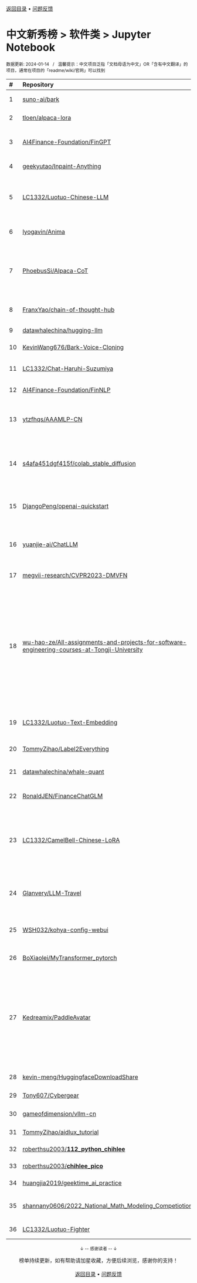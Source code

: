 <a href="https://gitee.com/GrowingGit/GitHub-Chinese-Top-Charts#github中文排行榜">返回目录</a> • <a href="/content/docs/feedback.md">问题反馈</a>

# 中文新秀榜 > 软件类 > Jupyter Notebook
<sub>数据更新: 2024-01-14&nbsp;&nbsp;&nbsp;/&nbsp;&nbsp;&nbsp;温馨提示：中文项目泛指「文档母语为中文」OR「含有中文翻译」的项目，通常在项目的「readme/wiki/官网」可以找到</sub>

|#|Repository|Description|Stars|Updated|Created|
|:-|:-|:-|:-|:-|:-|
|1|[suno-ai/bark](https://github.com/suno-ai/bark)|🔊 Text-Prompted Generative Audio Model|29840|2023-12-14|2023-04-07|
|2|[tloen/alpaca-lora](https://github.com/tloen/alpaca-lora)|Instruct-tune LLaMA on consumer hardware|17711|2023-12-10|2023-03-13|
|3|[AI4Finance-Foundation/FinGPT](https://github.com/AI4Finance-Foundation/FinGPT)|Data-Centric FinGPT.  Open-source for open finance!  Revolutionize 🔥    We release the trained model on HuggingFace.|10234|2023-12-26|2023-02-11|
|4|[geekyutao/Inpaint-Anything](https://github.com/geekyutao/Inpaint-Anything)|Inpaint anything using Segment Anything and inpainting models.|4753|2023-11-19|2023-04-09|
|5|[LC1332/Luotuo-Chinese-LLM](https://github.com/LC1332/Luotuo-Chinese-LLM)|骆驼(Luotuo): Open Sourced Chinese Language Models. Developed by 陈启源 @ 华中师范大学 & 李鲁鲁 @ 商汤科技 & 冷子昂 @ 商汤科技|3508|2023-09-03|2023-03-21|
|6|[lyogavin/Anima](https://github.com/lyogavin/Anima)|33B Chinese LLM, DPO QLORA, 100K context, AirLLM 70B inference with single 4GB GPU|2454|2024-01-13|2023-06-12|
|7|[PhoebusSi/Alpaca-CoT](https://github.com/PhoebusSi/Alpaca-CoT)|We unified the interfaces of instruction-tuning data (e.g., CoT data), multiple LLMs and parameter-efficient methods (e.g., lora, p-tuning) together for easy use. We welcome open-source enthusiasts to ...|2289|2023-12-12|2023-03-24|
|8|[FranxYao/chain-of-thought-hub](https://github.com/FranxYao/chain-of-thought-hub)|Benchmarking large language models' complex reasoning ability with chain-of-thought prompting|2187|2023-12-10|2023-03-10|
|9|[datawhalechina/hugging-llm](https://github.com/datawhalechina/hugging-llm)|HuggingLLM, Hugging Future.|1959|2023-11-27|2023-04-11|
|10|[KevinWang676/Bark-Voice-Cloning](https://github.com/KevinWang676/Bark-Voice-Cloning)|Bark Voice Cloning and Voice Cloning for Chinese Speech|1593|2024-01-09|2023-06-11|
|11|[LC1332/Chat-Haruhi-Suzumiya](https://github.com/LC1332/Chat-Haruhi-Suzumiya)|Chat凉宫春日, An open sourced Role-Playing chatbot Cheng Li, Ziang Leng, and others.|1290|2024-01-06|2023-05-31|
|12|[AI4Finance-Foundation/FinNLP](https://github.com/AI4Finance-Foundation/FinNLP)|Democratizing Internet-scale financial data.|922|2023-12-28|2023-02-07|
|13|[ytzfhqs/AAAMLP-CN](https://github.com/ytzfhqs/AAAMLP-CN)|Approaching (Almost) Any Machine Learning Problem中译版，在线文档地址：https://ytzfhqs.github.io/AAAMLP-CN/|843|2023-12-07|2023-08-30|
|14|[s4afa451dgf415f/colab_stable_diffusion](https://github.com/s4afa451dgf415f/colab_stable_diffusion)|stable_diffusion_webui的colab部署版本(including English version)，下载了所流行插件依赖和并进行初始化配置。拥有mod管理、手机自适应、图片信息本地读取等脚本。|617|2023-12-22|2023-04-03|
|15|[DjangoPeng/openai-quickstart](https://github.com/DjangoPeng/openai-quickstart)|A comprehensive guide to understanding and implementing large language models with hands-on examples using LangChain for GenAI applications.|605|2024-01-12|2023-07-17|
|16|[yuanjie-ai/ChatLLM](https://github.com/yuanjie-ai/ChatLLM)|轻松玩转LLM兼容openai&langchain，支持文心一言、讯飞星火、腾讯混元、智谱ChatGLM等|361|2023-10-16|2023-04-11|
|17|[megvii-research/CVPR2023-DMVFN](https://github.com/megvii-research/CVPR2023-DMVFN)|CVPR2023 (highlight) - A Dynamic Multi-Scale Voxel Flow Network for Video Prediction|285|2023-12-19|2023-03-15|
|18|[wu-hao-ze/All-assignments-and-projects-for-software-engineering-courses-at-Tongji-University](https://github.com/wu-hao-ze/All-assignments-and-projects-for-software-engineering-courses-at-Tongji-University)|同济大学软件学院软件工程专业课所有作业和项目，包括以下内容：数据结构课程设计，计算机组成原理，离散数学，Python，操作系统，操作系统课程设计，计算机系统结构，系统分析与设计，数据库原理与应用，数据库原理与应用课程设计，算法分析设计，人工智能导论，计算机网络，计算机网络实验，软件工程，软件工程课程设计，软件设计模式，智能计算系统，编译原理，嵌入式系统导论，物联网应用基础，用户交互技术，软件测试， ...|272|2024-01-08|2023-05-13|
|19|[LC1332/Luotuo-Text-Embedding](https://github.com/LC1332/Luotuo-Text-Embedding)|Luotuo Embedding(骆驼嵌入) is a text embedding model, which developed by 李鲁鲁, 冷子昂, 陈启源, 蒟蒻等.|242|2023-08-25|2023-04-06|
|20|[TommyZihao/Label2Everything](https://github.com/TommyZihao/Label2Everything)|常见计算机视觉标注格式相互转换|239|2023-07-18|2023-04-15|
|21|[datawhalechina/whale-quant](https://github.com/datawhalechina/whale-quant)|本项目为量化开源课程，可以帮助人们快速掌握量化金融知识以及使用Python进行量化开发的能力。|199|2023-10-10|2023-04-08|
|22|[RonaldJEN/FinanceChatGLM](https://github.com/RonaldJEN/FinanceChatGLM)|SMP 2023 ChatGLM金融大模型挑战赛 60 分baseline思路介绍|175|2023-08-10|2023-08-09|
|23|[LC1332/CamelBell-Chinese-LoRA](https://github.com/LC1332/CamelBell-Chinese-LoRA)|CamelBell（驼铃) is be a Chinese Language Tuning project based on LoRA. CamelBell is belongs to Project Luotuo(骆驼), an open sourced Chinese-LLM project created by  冷子昂 @ 商汤科技 & 陈启源 @ 华中师范大学 & 李鲁鲁 @ 商汤科技|172|2023-12-21|2023-03-25|
|24|[Glanvery/LLM-Travel](https://github.com/Glanvery/LLM-Travel)|欢迎来到 "LLM-travel" 仓库！探索大语言模型（LLM）的奥秘 🚀。致力于深入理解、探讨以及实现与大模型相关的各种技术、原理和应用。|116|2023-12-22|2023-10-02|
|25|[WSH032/kohya-config-webui](https://github.com/WSH032/kohya-config-webui)|A WebUI for making config files used by kohya_sd_script.   一个用于生成kohya-ss训练脚本使用的toml配置文件的WebUI|88|2023-08-01|2023-04-14|
|26|[BoXiaolei/MyTransformer_pytorch](https://github.com/BoXiaolei/MyTransformer_pytorch)|关于Transformer模型的最简洁pytorch实现，包含详细注释|75|2023-11-13|2023-11-03|
|27|[Kedreamix/PaddleAvatar](https://github.com/Kedreamix/PaddleAvatar)|你是否曾经幻想过与自己的虚拟人交互？现在，使用PaddleAvatar，您可以将自己的图像、音频和视频转化为一个逼真的数字人视频，与其进行人机交互。  PaddleAvatar是一种基于PaddlePaddle深度学习框架的数字人生成工具，基于Paddle的许多套件，它可以将您的数字图像、音频和视频合成为一个逼真的数字人视频。除此之外，PaddleAvatar还支持进一步的开发，例如使用自然语言处 ...|66|2023-12-10|2023-04-18|
|28|[kevin-meng/HuggingfaceDownloadShare](https://github.com/kevin-meng/HuggingfaceDownloadShare)|中国如何下载huggingface 模型并共享链接|41|2023-11-20|2023-09-10|
|29|[Tony607/Cybergear](https://github.com/Tony607/Cybergear)|小米微电机Cybergear上手开发|35|2024-01-13|2023-09-02|
|30|[gameofdimension/vllm-cn](https://github.com/gameofdimension/vllm-cn)|演示 vllm 对中文大语言模型的神奇效果|32|2023-11-04|2023-07-08|
|31|[TommyZihao/aidlux_tutorial](https://github.com/TommyZihao/aidlux_tutorial)|AidLux手机部署人工智能算法|29|2023-10-14|2023-06-25|
|32|[roberthsu2003/__112_python_chihlee__](https://github.com/roberthsu2003/__112_python_chihlee__)|10_14日_致理_python_大數據探勘|27|2023-12-09|2023-10-14|
|33|[roberthsu2003/__chihlee_pico__](https://github.com/roberthsu2003/__chihlee_pico__)|致理pico_w課程|21|2024-01-07|2023-11-19|
|34|[huangjia2019/geektime_ai_practice](https://github.com/huangjia2019/geektime_ai_practice)|AI原生基础实战课|20|2023-09-15|2023-09-04|
|35|[shannany0606/2022_National_Math_Modeling_Competiotion](https://github.com/shannany0606/2022_National_Math_Modeling_Competiotion)|古代玻璃制品的成分分析和鉴别模型&&2022年高教社杯全国大学生数学建模竞赛全国二等奖项目|18|2023-11-14|2023-05-02|
|36|[LC1332/Luotuo-Fighter](https://github.com/LC1332/Luotuo-Fighter)|骆驼大乱斗: Massive Game Content Generated by LLM|16|2023-10-15|2023-10-11|

<div align="center">
    <p><sub>↓ -- 感谢读者 -- ↓</sub></p>
    榜单持续更新，如有帮助请加星收藏，方便后续浏览，感谢你的支持！
</div>

<br/>

<div align="center"><a href="https://gitee.com/GrowingGit/GitHub-Chinese-Top-Charts#github中文排行榜">返回目录</a> • <a href="/content/docs/feedback.md">问题反馈</a></div>
